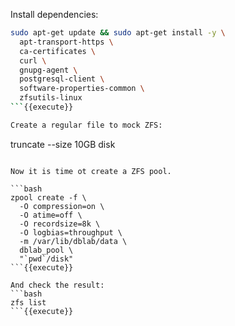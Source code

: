 Install dependencies:

```bash
sudo apt-get update && sudo apt-get install -y \
  apt-transport-https \
  ca-certificates \
  curl \
  gnupg-agent \
  postgresql-client \
  software-properties-common \
  zfsutils-linux
```{{execute}}

Create a regular file to mock ZFS:
```
truncate --size 10GB disk
```{{execute}}

Now it is time ot create a ZFS pool. 

```bash
zpool create -f \
  -O compression=on \
  -O atime=off \
  -O recordsize=8k \
  -O logbias=throughput \
  -m /var/lib/dblab/data \
  dblab_pool \
  "`pwd`/disk"
```{{execute}}

And check the result:
```bash
zfs list
```{{execute}}
